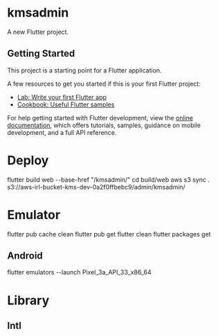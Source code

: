 # kmsadmin

A new Flutter project.

## Getting Started

This project is a starting point for a Flutter application.

A few resources to get you started if this is your first Flutter project:

- [Lab: Write your first Flutter app](https://docs.flutter.dev/get-started/codelab)
- [Cookbook: Useful Flutter samples](https://docs.flutter.dev/cookbook)

For help getting started with Flutter development, view the
[online documentation](https://docs.flutter.dev/), which offers tutorials,
samples, guidance on mobile development, and a full API reference.

# Deploy

flutter build web --base-href "/kmsadmin/"
cd build/web
aws s3 sync . s3://aws-irl-bucket-kms-dev-0a2f0ffbebc9/admin/kmsadmin/

# Emulator

flutter pub cache clean
flutter pub get
flutter clean
flutter packages get

## Android 

flutter emulators --launch Pixel_3a_API_33_x86_64

# Library 

## Intl

